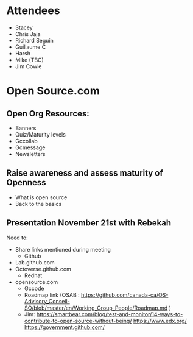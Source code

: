 # Attendees
* Stacey
* Chris Jaja
* Richard Seguin
* Guillaume C
* Harsh
* Mike (TBC)
* Jim Cowie

# Open Source.com
## Open Org Resources:
* Banners
* Quiz/Maturity levels
* Gccollab
* Gcmessage
* Newsletters
 
## Raise awareness and assess maturity of Openness
* What is open source
* Back to the basics
 
## Presentation November 21st with Rebekah
Need to:
* Share links mentioned during meeting
  * Github
* Lab.github.com
* Octoverse.github.com
  * Redhat
* opensource.com
  * Gccode
  * Roadmap link (OSAB : https://github.com/canada-ca/OS-Advisory_Conseil-SO/blob/master/en/Working_Group_People/Roadmap.md )
  * Jim: https://smartbear.com/blog/test-and-monitor/14-ways-to-contribute-to-open-source-without-being/
https://www.edx.org/  
https://government.github.com/
